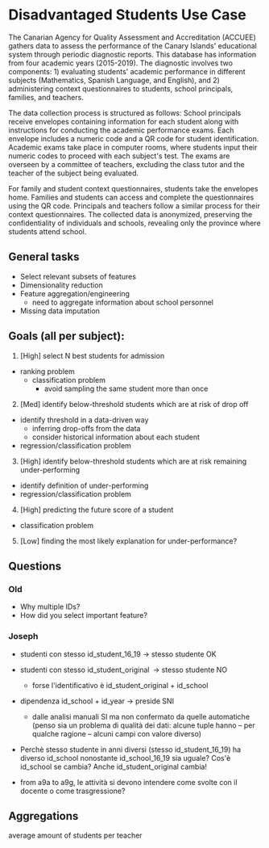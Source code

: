 # Disadvantaged Students Use Case

The Canarian Agency for Quality Assessment and Accreditation (ACCUEE) gathers data to assess the performance of the Canary Islands' educational system through periodic diagnostic reports. This database has information from four academic years (2015-2019). The diagnostic involves two components: 1) evaluating students' academic performance in different subjects (Mathematics, Spanish Language, and English), and 2) administering context questionnaires to students, school principals, families, and teachers.

The data collection process is structured as follows: School principals receive envelopes containing information for each student along with instructions for conducting the academic performance exams. Each envelope includes a numeric code and a QR code for student identification. Academic exams take place in computer rooms, where students input their numeric codes to proceed with each subject's test. The exams are overseen by a committee of teachers, excluding the class tutor and the teacher of the subject being evaluated.

For family and student context questionnaires, students take the envelopes home. Families and students can access and complete the questionnaires using the QR code. Principals and teachers follow a similar process for their context questionnaires. The collected data is anonymized, preserving the confidentiality of individuals and schools, revealing only the province where students attend school.

## General tasks

- Select relevant subsets of features
- Dimensionality reduction
- Feature aggregation/engineering
    - need to aggregate information about school personnel
- Missing data imputation

## Goals (all per subject):

1. [High] select N best students for admission
- ranking problem
    - classification problem
        - avoid sampling the same student more than once

2. [Med] identify below-threshold students which are at risk of drop off
- identify threshold in a data-driven way
    - inferring drop-offs from the data
    - consider historical information about each student
- regression/classification problem

3. [High] identify below-threshold students which are at risk remaining under-performing
- identify definition of under-performing
- regression/classification problem

4. [High] predicting the future score of a student
- classification problem

5. [Low] finding the most likely explanation for under-performance?


## Questions

### Old

- Why multiple IDs?
- How did you select important feature?

### Joseph

- studenti  con stesso id_student_16_19  -> stesso studente OK
- studenti  con stesso id_student_original -> stesso studente NO
    - forse l'identificativo  è id_student_original + id_school
- dipendenza id_school + id_year -> preside SNI
    - dalle analisi manuali SI ma non confermato da quelle automatiche (penso sia un problema di qualità dei dati: alcune tuple hanno – per qualche ragione – alcuni campi con valore diverso)

- Perchè stesso studente in anni diversi (stesso id_student_16_19) ha diverso id_school nonostante id_school_16_19 sia uguale? Cos'è id_school se cambia? Anche id_student_original cambia!

- from a9a to a9g, le attività si devono intendere come svolte con il docente o come trasgressione?

## Aggregations

average amount of students per teacher